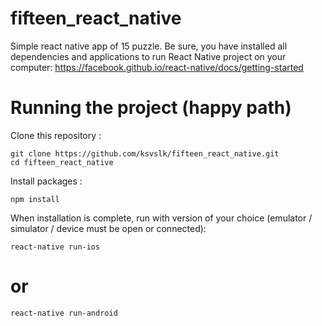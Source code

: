 # fifteen_react_native
Simple react native app of 15 puzzle.
Be sure, you have installed all dependencies and applications to run React Native project on your computer: https://facebook.github.io/react-native/docs/getting-started

# Running the project (happy path)

Clone this repository :
```
git clone https://github.com/ksvslk/fifteen_react_native.git
cd fifteen_react_native
```
Install packages :
```
npm install
```
When installation is complete, run with version of your choice (emulator / simulator / device must be open or connected):
```
react-native run-ios
```
# or
```
react-native run-android
```
